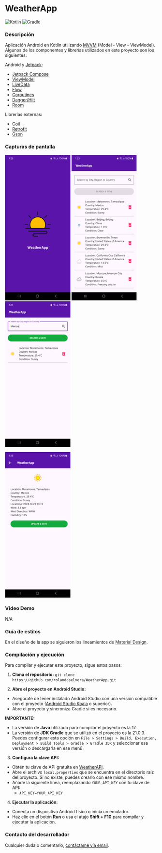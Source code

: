 # WeatherApp

[![Kotlin](https://img.shields.io/badge/kotlin-2.1.0-blueviolet?logo=kotlin&label=kotlin)](http://kotlinlang.org) [![Gradle](https://img.shields.io/badge/gradle-8.7.3-02303a?logo=gradle&logoColor=1bacca&label=gradle)](https://developer.android.com/studio/releases/gradle-plugin)

### Descripción

Aplicación Android en Kotlin utilizando [MVVM](https://developer.android.com/jetpack/guide?hl=es-419#recommended-app-arch) (Model - View - ViewModel). Algunos de los componentes y librerías utilizados en este proyecto son los siguientes:

Android y [Jetpack](https://developer.android.com/jetpack?hl=es-419):

* [Jetpack Compose](https://developer.android.com/compose)
* [ViewModel](https://developer.android.com/topic/libraries/architecture/viewmodel)
* [LiveData](https://developer.android.com/topic/libraries/architecture/livedata?hl=es-419)
* [Flow](https://developer.android.com/kotlin/flow?hl=es-419)
* [Coroutines](https://developer.android.com/kotlin/coroutines?hl=es-419)
* [Dagger/Hilt](https://developer.android.com/training/dependency-injection/hilt-android?hl=es-419)
* [Room](https://developer.android.com/training/data-storage/room?hl=es-419)

Librerías externas:

* [Coil](https://github.com/coil-kt/coil)
* [Retrofit](https://square.github.io/retrofit/)
* [Gson](https://github.com/google/gson)

### Capturas de pantalla

<img src="/docs/img1.png" height="480"> <img src="/docs/img2.png" height="480"> <img src="/docs/img3.png" height="480">

<img src="/docs/img4.png" height="480">

### Video Demo

N/A

### Guía de estilos

En el diseño de la app se siguieron los lineamientos de [Material Design](https://material.io/).

### Compilación y ejecución

Para compilar y ejecutar este proyecto, sigue estos pasos:

1.  **Clona el repositorio:**
``git clone https://github.com/rolandoselvera/WeatherApp.git``

4. **Abre el proyecto en Android Studio:**
* Asegúrate de tener instalado Android Studio con una versión compatible con el proyecto ([Android Studio Koala](https://developer.android.com/studio/releases/past-releases/as-koala-release-notes) o superior).
* Abre el proyecto y sincroniza Gradle si es necesario.

**IMPORTANTE:**
* La versión de **Java** utilizada para compilar el proyecto es la 17.
* La versión de **JDK Gradle** que se utilizó en el proyecto es la 21.0.3. Puedes configurar esta opción en  `File > Settings > Build, Execution, Deployment > Build Tools > Gradle > Gradle JDK` y seleccionar esa versión o descargarla en ese menú.

3. **Configura la clave API:**
* Obtén tu clave de API gratuita en [WeatherAPI](https://www.weatherapi.com/docs/).
* Abre el archivo `local.properties` que se encuentra en el directorio raíz del proyecto. Si no existe, puedes crearlo con ese mismo nombre.
* Añade la siguiente línea, reemplazando `YOUR_API_KEY` con tu clave de API:
    * ``API_KEY=YOUR_API_KEY``

4. **Ejecutar la aplicación:**
* Conecta un dispositivo Android físico o inicia un emulador.
* Haz clic en el botón **Run** o usa el atajo **Shift + F10** para compilar y ejecutar la aplicación.

### Contacto del desarrollador

Cualquier duda o comentario, [contáctame vía email](mailto:rolando.selvera3@gmail.com).
